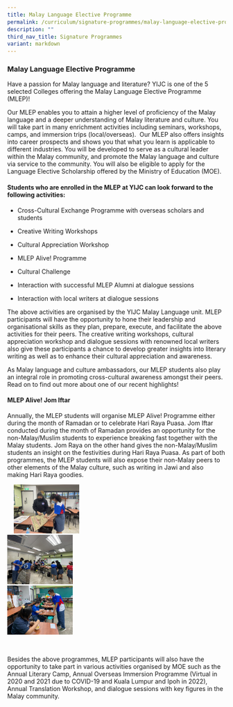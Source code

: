 ```yaml
---
title: Malay Language Elective Programme
permalink: /curriculum/signature-programmes/malay-language-elective-programme/
description: ""
third_nav_title: Signature Programmes
variant: markdown
---
```

<h3><strong>Malay Language Elective Programme</strong></h3><p>Have a passion for Malay language and literature? YIJC is one of the 5 selected Colleges offering the Malay Language Elective Programme (MLEP)!&nbsp;</p><p>Our MLEP enables you to attain a higher level of proficiency of the Malay language and a deeper understanding of Malay literature and culture. You will take part in many enrichment activities including seminars, workshops, camps, and immersion trips (local/overseas).&nbsp; Our MLEP also offers insights into career prospects and shows you that what you learn is applicable to different industries. You will be developed to serve as a cultural leader within the Malay community, and promote the Malay language and culture via service to the community. You will also be eligible to apply for the Language Elective Scholarship offered by the Ministry of Education (MOE).</p><h4><strong>Students who are enrolled in the MLEP at YIJC can look forward to the following activities:</strong></h4><ul data-tight="true" class="tight"><li><p>Cross-Cultural Exchange Programme with overseas scholars and students</p></li><li><p>Creative Writing Workshops</p></li><li><p>Cultural Appreciation Workshop</p></li><li><p>MLEP Alive! Programme</p></li><li><p>Cultural Challenge</p></li><li><p>Interaction with successful MLEP Alumni at dialogue sessions</p></li><li><p>Interaction with local writers at dialogue sessions</p></li></ul><p>The above activities are organised by the YIJC Malay Language unit. MLEP participants will have the opportunity to hone their leadership and organisational skills as they plan, prepare, execute, and facilitate the above activities for their peers. The creative writing workshops, cultural appreciation workshop and dialogue sessions with renowned local writers also give these participants a chance to develop greater insights into literary writing as well as to enhance their cultural appreciation and awareness.</p><p>As Malay language and culture ambassadors, our MLEP students also play an integral role in promoting cross-cultural awareness amongst their peers. Read on to find out more about one of our recent highlights!</p><h4><strong>MLEP Alive! Jom Iftar</strong></h4><p>Annually, the MLEP students will organise MLEP Alive! Programme either during the month of Ramadan or to celebrate Hari Raya Puasa. Jom Iftar conducted during the month of Ramadan provides an opportunity for the non-Malay/Muslim students to experience breaking fast together with the Malay students. Jom Raya on the other hand gives the non-Malay/Muslim students an insight on the festivities during Hari Raya Puasa. As part of both programmes, the MLEP students will also expose their non-Malay peers to other elements of the Malay culture, such as writing in Jawi and also making Hari Raya goodies.</p><p></p><div class="isomer-image-wrapper"><img style="width:30%;margin-right:15px;margin-left:15px;" height="auto" width="100%" src="/images/mlep1.jpg"></div><div class="isomer-image-wrapper"><img style="width:30%;margin-right:15px;" height="auto" width="100%" src="/images/mlep2.jpg"></div><div class="isomer-image-wrapper"><img style="width:30%;margin-right:15px;" height="auto" width="100%" src="/images/mlep3.jpg"></div><p><br></p><p>Besides the above programmes, MLEP participants will also have the opportunity to take part in various activities organised by MOE such as the Annual Literary Camp, Annual Overseas Immersion Programme (Virtual in 2020 and 2021 due to COVID-19 and Kuala Lumpur and Ipoh in 2022), Annual Translation Workshop, and dialogue sessions with key figures in the Malay community.</p>